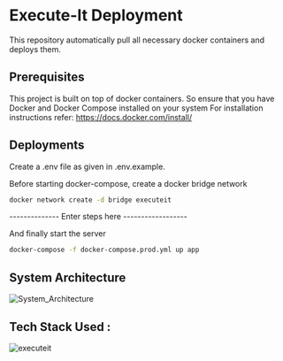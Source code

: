 # Execute-It Deployment

This repository automatically pull all necessary docker containers and deploys them.


## Prerequisites

This project is built on top of docker containers. So ensure that you have
Docker and Docker Compose installed on your system For installation
instructions refer: https://docs.docker.com/install/


## Deployments

Create a .env file as given in .env.example.

Before starting docker-compose, create a docker bridge network
```bash
docker network create -d bridge executeit
```
-------------- Enter steps here ------------------

And finally start the server 
```bash
docker-compose -f docker-compose.prod.yml up app
```

## System Architecture

![System_Architecture](https://user-images.githubusercontent.com/49340051/113477998-adb78e00-94a3-11eb-9f44-803ac84b8c24.png)



## Tech Stack Used :

![executeit](https://user-images.githubusercontent.com/49340051/113477833-6b418180-94a2-11eb-9547-75c67b96f43a.png)
